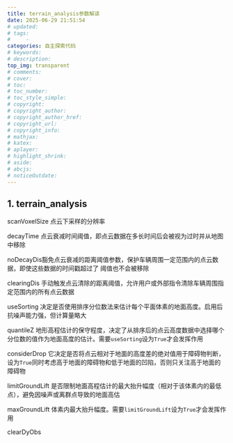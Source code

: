 ```yaml
---
title: terrain_analysis参数解读
date: 2025-06-29 21:51:54
# updated:
# tags:
#     - 
categories: 自主探索代码
# keywords:
# description:
top_img: transparent
# comments:
# cover:
# toc:
# toc_number:
# toc_style_simple:
# copyright:
# copyright_author:
# copyright_author_href:
# copyright_url:
# copyright_info:
# mathjax:
# katex:
# aplayer:
# highlight_shrink:
# aside:
# abcjs:
# noticeOutdate:
---
```


## 1. terrain_analysis

scanVoxelSize 点云下采样的分辨率

decayTime 点云衰减时间阈值，即点云数据在多长时间后会被视为过时并从地图中移除

noDecayDis  ​豁免点云衰减的距离阈值参数，保护车辆周围一定范围内的点云数据，即使这些数据的时间戳超过了 阈值也不会被移除

clearingDis 手动触发点云清除的距离阈值，​允许用户或外部指令清除车辆周围指定范围内的所有点云数据

useSorting 决定是否使用​排序分位数法来估计每个平面体素的地面高度。启用后抗噪声能力强，但计算量略大

quantileZ 地形高程估计的保守程度，决定了从排序后的点云高度数据中选择哪个分位数的值作为地面高度的估计。需要`useSorting`设为`True`才会发挥作用

considerDrop 它决定是否将点云相对于地面的高度差的 ​绝对值用于障碍物判断，设为`True`同时考虑​高于地面​ 的障碍物和​低于地面的凹陷，否则只关注​高于地面的障碍物

limitGroundLift 是否限制地面高程估计的最大抬升幅度（相对于该体素内的最低点），避免因噪声或离群点导致的地面高估

maxGroundLift 体素内最大抬升幅度。需要`limitGroundLift`设为`True`才会发挥作用

clearDyObs
